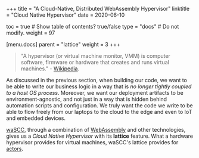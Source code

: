 +++
title = "A Cloud-Native, Distributed WebAssembly Hypervisor"
linktitle = "Cloud Native Hypervisor"
date = 2020-06-10

toc = true  # Show table of contents? true/false
type = "docs"  # Do not modify.
weight = 97

[menu.docs]
  parent = "lattice"
  weight = 3
+++

> "A hypervisor (or virtual machine monitor, VMM) is computer software, firmware or hardware that creates and runs virtual machines." - [Wikipedia](https://en.wikipedia.org/wiki/Hypervisor).

As discussed in the previous section, when building our code, we want to be able to write our business logic in a way that is _no longer tightly coupled to a host OS process_. Moreover, we want our deployment artifacts to be environment-agnostic, and not just in a way that is hidden behind automation scripts and configuration. We truly want the code we write to be able to flow freely from our laptops to the cloud to the edge and even to IoT and embedded devices.

[waSCC](https://github.com/wascc), through a combination of [WebAssembly](https://webassembly.org) and other technologies, gives us a _Cloud Native Hypervisor_ with its **lattice** feature. What a hardware hypervisor provides for virtual machines, waSCC's lattice provides for [actors](../../concepts/actors).
